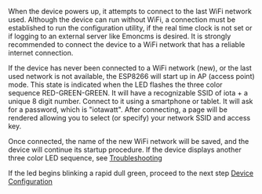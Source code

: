 When the device powers up, it attempts to connect to the last WiFi network used. Although the device can run without WiFi, a connection must be established to run the configuration utility, if the real time clock is not set or if logging to an external server like Emoncms is desired. It is strongly recommended to connect the device to a WiFi network that has a reliable internet connection.

If the device has never been connected to a WiFi network (new), or the last used network is not available, the ESP8266 will start up in AP (access point) mode. This state is indicated when the LED flashes the three color sequence RED-GREEN-GREEN.  It will have a recognizable SSID of iota + a unique 8 digit number.  Connect to it using a smartphone or tablet. It will ask for a password, which is "iotawatt". After connecting, a page will be rendered allowing you to select (or specify) your network SSID and access key.

Once connected, the name of the new WiFi network will be saved, and the device will continue its startup procedure. If the device displays another three color LED sequence, see [Troubleshooting](https://github.com/boblemaire/IoTaWatt/wiki/Troubleshooting)

If the led begins blinking a rapid dull green, proceed to the next step [Device Configuration](https://github.com/boblemaire/IoTaWatt/wiki/Device-Configuration)